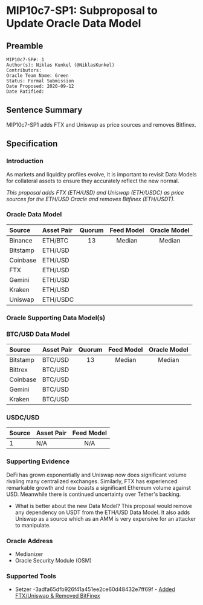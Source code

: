 # MIP10c7-SP1: Subproposal to Update Oracle Data Model

## Preamble
```
MIP10c7-SP#: 1
Author(s): Niklas Kunkel (@NiklasKunkel)
Contributors:
Oracle Team Name: Green
Status: Formal Submission
Date Proposed: 2020-09-12
Date Ratified:
``` 

## Sentence Summary
MIP10c7-SP1 adds FTX and Uniswap as price sources and removes Bitfinex.

## Specification

### Introduction

As markets and liquidity profiles evolve, it is important to revisit Data Models for collateral assets to ensure they accurately reflect the new normal. 

*This proposal adds FTX (ETH/USD) and Uniswap (ETH/USDC) as price sources for the ETH/USD Oracle and removes Bitfinex (ETH/USDT).*


### Oracle Data Model 

|    Source     |  Asset Pair   | Quorum | Feed Model  | Oracle Model |
| :------------ | :------------ | :----: | :---------: | :----------: |
|   Binance     |    ETH/BTC    |   13   |    Median   |    Median    |
|   Bitstamp    |    ETH/USD    |
|   Coinbase    |    ETH/USD    |
|      FTX      |    ETH/USD    |
|   Gemini      |    ETH/USD    |
|   Kraken      |    ETH/USD    |
|   Uniswap     |    ETH/USDC   |


### Oracle Supporting Data Model(s)

### BTC/USD Data Model

|    Source     |  Asset Pair   |Quorum | Feed Model  | Oracle Model |
| :------------ | :------------ | :---: | :---------: | :----------: |
|   Bitstamp    |    BTC/USD    |   13  |    Median   |    Median    |
|   Bittrex     |    BTC/USD    | 
|   Coinbase    |    BTC/USD    |
|   Gemini      |    BTC/USD    |
|   Kraken      |    BTC/USD    |


### USDC/USD    
|      Source     |  Asset Pair   |  Feed Model  |
| :-------------- | :------------ | :----------: |
|        1        |       N/A     |      N/A     |

 
### Supporting Evidence

DeFi has grown exponentially and Uniswap now does significant volume rivaling many centralized exchanges. Similarly, FTX has experienced remarkable growth and now boasts a significant Ethereum volume against USD. Meanwhile there is continued uncertainty over Tether's backing.


- What is better about the new Data Model?
This proposal would remove any dependency on USDT from the ETH/USD Data Model.
It also adds Uniswap as a source which as an AMM is very expensive for an attacker to manipulate. 
 
### Oracle Address
- Medianizer
- Oracle Security Module (OSM)
    
### Supported Tools
- Setzer -3adfa65dfb926f41a451ee2ce60d48432e7ff69f - [Added FTX/Uniswap & Removed BitFinex](https://github.com/makerdao/setzer-mcd/commit/3adfa65dfb926f41a451ee2ce60d48432e7ff69f)